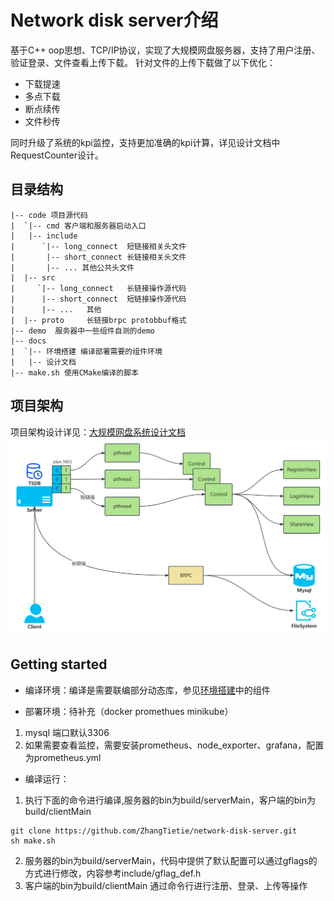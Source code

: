 # Network disk server介绍
基于C++ oop思想、TCP/IP协议，实现了大规模网盘服务器，支持了用户注册、验证登录、文件查看上传下载。
针对文件的上传下载做了以下优化：
- 下载提速
- 多点下载
- 断点续传
- 文件秒传

同时升级了系统的kpi监控，支持更加准确的kpi计算，详见设计文档中RequestCounter设计。

## 目录结构
```
|-- code 项目源代码
|  `|-- cmd 客户端和服务器启动入口 
|   |-- include
|      `|-- long_connect  短链接相关头文件
|       |-- short_connect 长链接相关头文件
|       |-- ... 其他公共头文件
|  |-- src
|     `|-- long_connect   长链接操作源代码
|      |-- short_connect  短链接操作源代码
|      |-- ...   其他
|  |-- proto     长链接brpc protobbuf格式
|-- demo  服务器中一些组件自测的demo
|-- docs
|  `|-- 环境搭建 编译部署需要的组件环境
|   |-- 设计文档 
|-- make.sh 使用CMake编译的脚本
```

## 项目架构
项目架构设计详见：[大规模网盘系统设计文档](./docs/设计文档/大规模网盘系统设计文档.md)
![Net Disk架构](./docs/设计文档/netDisk架构.jpg)

## Getting started
- 编译环境：编译是需要联编部分动态库，参见[环境搭建](./docs/环境搭建)中的组件

- 部署环境：待补充（docker promethues minikube）
1. mysql 端口默认3306
2. 如果需要查看监控，需要安装prometheus、node_exporter、grafana，配置为prometheus.yml

- 编译运行：
1. 执行下面的命令进行编译,服务器的bin为build/serverMain，客户端的bin为build/clientMain
```
git clone https://github.com/ZhangTietie/network-disk-server.git
sh make.sh
```
2. 服务器的bin为build/serverMain，代码中提供了默认配置可以通过gflags的方式进行修改，内容参考include/gflag_def.h
3. 客户端的bin为build/clientMain 通过命令行进行注册、登录、上传等操作


